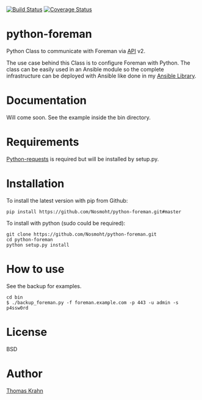[![Build Status](https://travis-ci.org/Nosmoht/python-foreman.png)](https://travis-ci.org/Nosmoht/python-foreman)
[![Coverage Status](https://coveralls.io/repos/Nosmoht/python-foreman/badge.svg)](https://coveralls.io/r/Nosmoht/python-foreman)
# python-foreman
Python Class to communicate with Foreman via [API] v2.

The use case behind this Class is to configure Foreman with Python. The class can be easily used in an Ansible module
so the complete infrastructure can be deployed with Ansible like done in my [Ansible Library].

# Documentation
Will come soon. See the example inside the bin directory.

# Requirements
[Python-requests] is required but will be installed by setup.py.

# Installation
To install the latest version with pip from Github:
```
pip install https://github.com/Nosmoht/python-foreman.git#master
```

To install with python (sudo could be required):
```
git clone https://github.com/Nosmoht/python-foreman.git
cd python-foreman
python setup.py install
```


# How to use

See the backup for examples.

```
cd bin
$ ./backup_foreman.py -f foreman.example.com -p 443 -u admin -s p4ssw0rd
```

# License

BSD

# Author
[Thomas Krahn]

[API]: www.theforeman.org/api_v2.html
[Ansible Library]: https://github.com/Nosmoht/ansible-library-foreman
[Thomas Krahn]: mailto:ntbc@gmx.net
[Python-requests]: https://github.com/kennethreitz/requests

